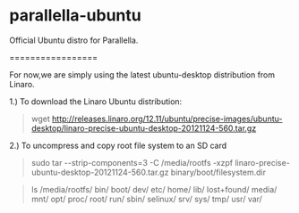 parallella-ubuntu
=================

Official Ubuntu distro for Parallella.

=================

For now,we are simply using the latest ubuntu-desktop distribution from Linaro.

1.) To download the Linaro Ubuntu distribution:

> wget http://releases.linaro.org/12.11/ubuntu/precise-images/ubuntu-desktop/linaro-precise-ubuntu-desktop-20121124-560.tar.gz

2.) To uncompress and copy root file system to an SD card

> sudo tar --strip-components=3 -C /media/rootfs -xzpf linaro-precise-ubuntu-desktop-20121124-560.tar.gz binary/boot/filesystem.dir

> ls /media/rootfs/
bin/  boot/  dev/  etc/  home/  lib/  lost+found/  media/  mnt/ opt/
proc/  root/  run/  sbin/  selinux/  srv/  sys/  tmp/  usr/  var/

